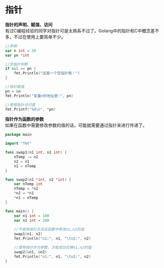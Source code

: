 # 指针
**指针的声明、赋值、访问**  
有过C编程经验的同学对指针可是太熟系不过了。Golang中的指针和C中概念差不多，不过在使用上要简单不少。

```go  
//声明
var n int = 20
var pn *int

//空指针判断
if nil == pn {
    fmt.Println("这是一个空指针哦！")
}

//指针赋值
pn = &n
fmt.Println("变量n的地址是:", pn)

//使用指针访问值
fmt.Printf("%d\n", *pn)
```

**指针作为函数的参数**  
如果在函数中需要修改参数的值的话，可能就需要通过指针来进行传递了。

```go  
package main

import "fmt"

func swap1(n1 int, n2 int) {
	nTemp := n2
	n2 = n1
	n1 = nTemp
}

func swap2(n1 *int, n2 *int) {
	var nTemp int
	nTemp = *n2
	*n2 = *n1
	*n1 = nTemp
}

func main() {
	var n1 int = 100
	var n2 int = 200
    
    //不使用指针无法在函数中修改n1,n2的值
	swap1(n1, n2)
	fmt.Println("n1:", n1, "\tn2:", n2)

    //使用指针作为参数，才能成功交换n1,n2的值
	swap2(&n1, &n2)
	fmt.Println("n1:", n1, "\tn2:", n2)
}

```

